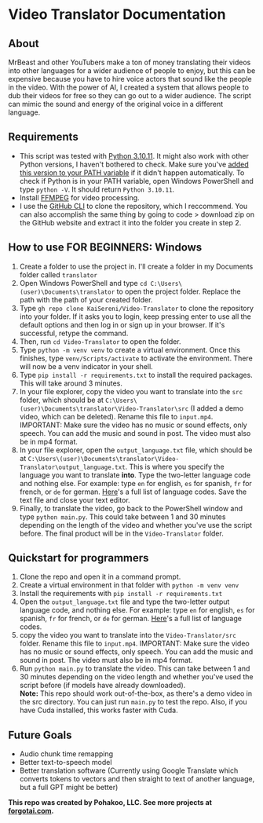 # Video Translator Documentation
## About
MrBeast and other YouTubers make a ton of money translating their videos into other languages for a wider audience of people to enjoy, but this can be expensive because you have to hire voice actors that sound like the people in the video. With the power of AI, I created a system that allows  people to dub their videos for free so they can go out to a wider audience. The script can mimic the sound and energy of the original voice in a different language.
## Requirements
* This script was tested with [Python 3.10.11](https://www.python.org/downloads/windows/#:~:text=Python%203.10.11). It might also work with other Python versions, I haven't bothered to check. Make sure you've [added this version to your PATH variable](https://www.youtube.com/watch?v=iNoQeRj52zo) if it didn't happen automatically. To check if Python is in your PATH variable, open Windows PowerShell and type `python -V`. It should return `Python 3.10.11`.
* Install [FFMPEG](https://www.ffmpeg.org/download.html) for video processing.
* I use the [GitHub CLI](https://cli.github.com) to clone the repository, which I reccommend. You can also accomplish the same thing by going to code > download zip on the GitHub website and extract it into the folder you create in step 2.
## How to use FOR BEGINNERS: Windows
1. Create a folder to use the project in. I'll create a folder in my Documents folder called `translator`
2. Open Windows PowerShell and type `cd C:\Users\(user)\Documents\translator` to open the project folder. Replace the path with the path of your created folder.
3. Type `gh repo clone KaiSereni/Video-Translator` to clone the repository into your folder. If it asks you to login, keep pressing enter to use all the default options and then log in or sign up in your browser. If it's successful, retype the command.
4. Then, run `cd Video-Translator` to open the folder.
5. Type `python -m venv venv` to create a virtual environment. Once this finishes, type `venv/Scripts/activate` to activate the environment. There will now be a venv indicator in your shell.
6. Type `pip install -r requirements.txt` to install the required packages. This will take around 3 minutes.
7. In your file explorer, copy the video you want to translate into the `src` folder, which should be at `C:\Users\(user)\Documents\translator\Video-Translator\src` (I added a demo video, which can be deleted). Rename this file to `input.mp4`. IMPORTANT: Make sure the video has no music or sound effects, only speech. You can add the music and sound in post. The video must also be in mp4 format.
8. In your file explorer, open the `output_language.txt` file, which should be at  `C:\Users\(user)\Documents\translator\Video-Translator\output_language.txt`. This is where you specify the language you want to translate **into**. Type the two-letter language code and nothing else. For example: type `en` for english, `es` for spanish, `fr` for french, or `de` for german. [Here](https://www.w3schools.com/tags/ref_language_codes.asp#:~:text=ISO%20639)'s a full list of language codes. Save the text file and close your text editor.
9. Finally, to translate the video, go back to the PowerShell window and type `python main.py`. This could take between 1 and 30 minutes depending on the length of the video and whether you've use the script before. The final product will be in the `Video-Translator` folder.
## Quickstart for programmers
1. Clone the repo and open it in a command prompt.
2. Create a virtual environment in that folder with `python -m venv venv`
3. Install the requirements with `pip install -r requirements.txt`
4. Open the `output_language.txt` file and type the two-letter output language code, and nothing else. For example: type `en` for english, `es` for spanish, `fr` for french, or `de` for german. [Here](https://www.w3schools.com/tags/ref_language_codes.asp#:~:text=ISO%20639)'s a full list of language codes.
5. copy the video you want to translate into the `Video-Translator/src` folder. Rename this file to `input.mp4`. IMPORTANT: Make sure the video has no music or sound effects, only speech. You can add the music and sound in post. The video must also be in mp4 format.
6. Run `python main.py` to translate the video. This can take between 1 and 30 minutes depending on the video length and whether you've used the script before (if models have already downloaded).
<br>**Note:** This repo should work out-of-the-box, as there's a demo video in the src directory. You can just run `main.py` to test the repo. Also, if you have Cuda installed, this works faster with Cuda.

## Future Goals
* Audio chunk time remapping
* Better text-to-speech model
* Better translation software (Currently using Google Translate which converts tokens to vectors and then straight to text of another language, but a full GPT might be better)

**This repo was created by Pohakoo, LLC. See more projects at [forgotai.com](https://forgotai.com).**
